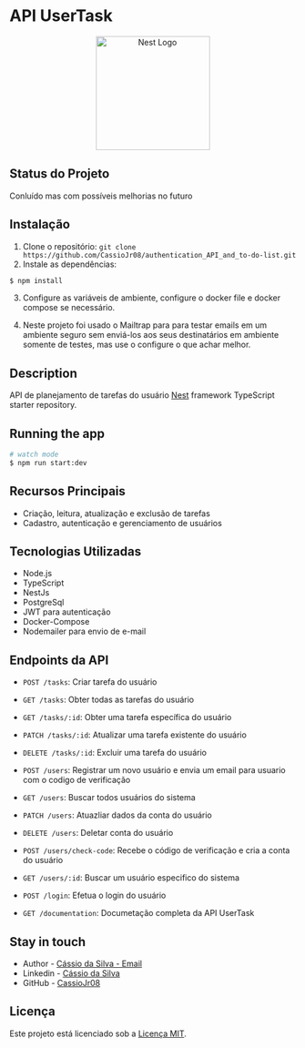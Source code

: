 # API UserTask

<p align="center">
  <a href="http://nestjs.com/" target="blank"><img src="https://nestjs.com/img/logo-small.svg" width="200" alt="Nest Logo" /></a>
</p>

[circleci-image]: https://img.shields.io/circleci/build/github/nestjs/nest/master?token=abc123def456
[circleci-url]: https://circleci.com/gh/nestjs/nest


## Status do Projeto

Conluído mas com possíveis melhorias no futuro

## Instalação

1. Clone o repositório: `git clone https://github.com/CassioJr08/authentication_API_and_to-do-list.git`
2. Instale as dependências: 
```bash
$ npm install
```
3. Configure as variáveis de ambiente, configure o docker file e docker compose se necessário.

4. Neste projeto foi usado o Mailtrap para para testar emails em um ambiente seguro sem enviá-los aos seus destinatários em ambiente somente de testes, mas use o configure o que achar melhor.

## Description

API de planejamento de tarefas do usuário
[Nest](https://github.com/nestjs/nest) framework TypeScript starter repository.

## Running the app

```bash
# watch mode
$ npm run start:dev
```
## Recursos Principais

- Criação, leitura, atualização e exclusão de tarefas
- Cadastro, autenticação e gerenciamento de usuários

## Tecnologias Utilizadas
- Node.js
- TypeScript
- NestJs
- PostgreSql
- JWT para autenticação
- Docker-Compose
- Nodemailer para envio de e-mail

## Endpoints da API
- `POST /tasks`: Criar tarefa do usuário
- `GET /tasks`: Obter todas as tarefas do usuário
- `GET /tasks/:id`: Obter uma tarefa específica do usuário
- `PATCH /tasks/:id`: Atualizar uma tarefa existente do usuário
- `DELETE /tasks/:id`: Excluir uma tarefa do usuário

- `POST /users`: Registrar um novo usuário e envia um email para usuario com o codigo de verificação
- `GET /users`: Buscar todos usuários do sistema
- `PATCH /users`: Atuazliar dados da conta do usuário
- `DELETE /users`: Deletar conta do usuário
- `POST /users/check-code`: Recebe o código de verificação e cria a conta do usuário
- `GET /users/:id`: Buscar um usuário especifico do sistema

- `POST /login`: Efetua o login do usuário

- `GET /documentation`: Documetação completa da API UserTask


## Stay in touch

- Author - [Cássio da Silva - Email](cassiojr0108@gmail.com)
- Linkedin - [Cássio da Silva](https://www.linkedin.com/in/c%C3%A1ssio-da-silva-254557285?lipi=urn%3Ali%3Apage%3Ad_flagship3_profile_view_base_contact_details%3B9LCis3CTRxOMxGnD5MPdtg%3D%3D)
- GitHub - [CassioJr08](https://github.com/CassioJr08)


## Licença
Este projeto está licenciado sob a [Licença MIT](LICENSE).

